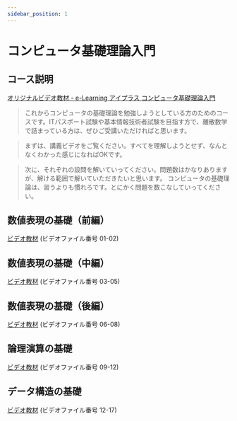```yaml
---
sidebar_position: 1
---
```


# コンピュータ基礎理論入門

## コース説明

[オリジナルビデオ教材 - e-Learning アイプラス コンピュータ基礎理論入門](https://www.ai-plus.com/it%e3%83%bb%e3%82%b3%e3%83%b3%e3%83%94%e3%83%a5%e3%83%bc%e3%82%bf%e9%96%a2%e9%80%a3%e8%ac%9b%e5%ba%a7/%e3%82%b3%e3%83%b3%e3%83%94%e3%83%a5%e3%83%bc%e3%82%bf%e5%9f%ba%e7%a4%8e%e7%90%86%e8%ab%96%e5%85%a5%e9%96%80)

> これからコンピュータの基礎理論を勉強しようとしている方のためのコースです。ITパスポート試験や基本情報技術者試験を目指す方で、離散数学で詰まっている方は、ぜひご受講いただければと思います。

> まずは、講義ビデオをご覧ください。すべてを理解しようとせず、なんとなくわかった感じになればOKです。

> 次に、それぞれの設問を解いていってください。問題数はかなりありますが、解ける範囲で解いていただきたいと思います。
コンピュータの基礎理論は、習うよりも慣れろです。とにかく問題を数こなしていってください。

## 数値表現の基礎（前編）

[ビデオ教材](http://172.16.9.137/share/新入社員研修/教材/コンピュータ基礎理論入門/)
(ビデオファイル番号 01-02)

## 数値表現の基礎（中編）

[ビデオ教材](http://172.16.9.137/share/新入社員研修/教材/コンピュータ基礎理論入門/)
(ビデオファイル番号 03-05)

## 数値表現の基礎（後編）

[ビデオ教材](http://172.16.9.137/share/新入社員研修/教材/コンピュータ基礎理論入門/)
(ビデオファイル番号 06-08)

## 論理演算の基礎

[ビデオ教材](http://172.16.9.137/share/新入社員研修/教材/コンピュータ基礎理論入門/)
(ビデオファイル番号 09-12)

## データ構造の基礎

[ビデオ教材](http://172.16.9.137/share/新入社員研修/教材/コンピュータ基礎理論入門/)
(ビデオファイル番号 12-17)

